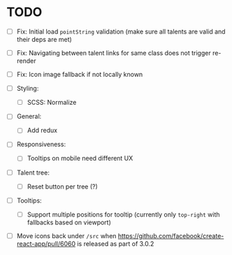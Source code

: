 # TODO

- [ ] Fix: Initial load `pointString` validation (make sure all talents are valid and their deps are met)
- [ ] Fix: Navigating between talent links for same class does not trigger re-render
- [ ] Fix: Icon image fallback if not locally known

- [ ] Styling:
  - [ ] SCSS: Normalize
- [ ] General:
  - [ ] Add redux
- [ ] Responsiveness:
  - [ ] Tooltips on mobile need different UX
- [ ] Talent tree: 
  - [ ] Reset button per tree (?)
- [ ] Tooltips: 
  - [ ] Support multiple positions for tooltip (currently only `top-right` with fallbacks based on viewport)
- [ ] Move icons back under `/src` when https://github.com/facebook/create-react-app/pull/6060 is released as part of 3.0.2